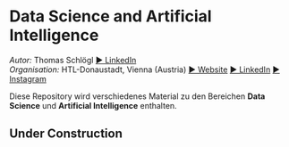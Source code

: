# Data Science and Artificial Intelligence
*Autor:* Thomas Schlögl [▶ LinkedIn](https://www.linkedin.com/in/thomas-schlögl/)\
*Organisation:* HTL-Donaustadt, Vienna (Austria) [▶ Website](https://www.htl-donaustadt.at/home) [▶ LinkedIn](https://www.linkedin.com/school/htldonaustadt) [▶ Instagram](https://www.instagram.com/htldonaustadt/)

Diese Repository wird verschiedenes Material zu den Bereichen **Data Science** und **Artificial Intelligence** enthalten.

## Under Construction
